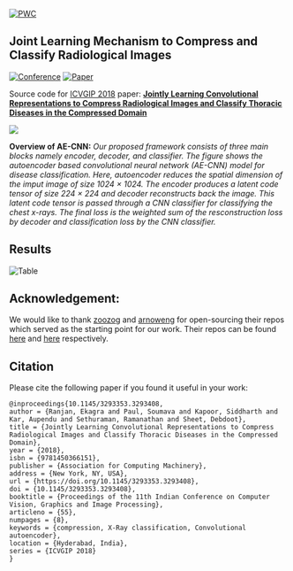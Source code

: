 [![PWC](https://img.shields.io/endpoint.svg?url=https://paperswithcode.com/badge/jointly-learning-convolutional/pneumonia-detection-on-chestx-ray14)](https://paperswithcode.com/sota/pneumonia-detection-on-chestx-ray14?p=jointly-learning-convolutional)

## Joint Learning Mechanism to Compress and Classify Radiological Images

[![Conference](http://img.shields.io/badge/ICVGIP-2018-4b44ce.svg)](https://cvit.iiit.ac.in/icvgip18/) [![Paper](http://img.shields.io/badge/paper-dl.acm.10.1145/3293353.3293408-B31B1B.svg)](https://dl.acm.org/doi/abs/10.1145/3293353.3293408)

Source code for [ICVGIP 2018](https://cvit.iiit.ac.in/icvgip18/) paper: [**Jointly Learning Convolutional Representations to Compress Radiological Images and Classify Thoracic Diseases in the Compressed Domain**](https://dl.acm.org/doi/abs/10.1145/3293353.3293408)



![](https://github.com/ekagra-ranjan/AE-CNN/blob/master/ae-cnn-final.png)


**Overview of AE-CNN:** *Our proposed framework consists of three main blocks namely encoder, decoder, and classifier. The figure shows the autoencoder based convolutional neural network (AE-CNN) model for disease classification. Here, autoencoder reduces the spatial dimension of the imput image of size 1024 × 1024. The encoder produces a latent code tensor of size 224 × 224 and decoder reconstructs back the image. This latent code tensor is passed through a CNN classifier for classifying the chest x-rays. The final loss is the weighted sum of the resconstruction loss by decoder and classification loss by the CNN classifier.*

## Results

![Table](https://github.com/ekagra-ranjan/AE-CNN/blob/master/AE-CNN-comparison-table.png)

## Acknowledgement: 
We would like to thank [zoozog](https://github.com/zoogzog/) and [arnoweng](https://github.com/arnoweng/) for open-sourcing their repos which served as the starting point for our work. Their repos can be found [here](https://github.com/zoogzog/chexnet) and [here](https://github.com/arnoweng/CheXNet) respectively. 

## Citation
Please cite the following paper if you found it useful in your work:
```
@inproceedings{10.1145/3293353.3293408,
author = {Ranjan, Ekagra and Paul, Soumava and Kapoor, Siddharth and Kar, Aupendu and Sethuraman, Ramanathan and Sheet, Debdoot},
title = {Jointly Learning Convolutional Representations to Compress Radiological Images and Classify Thoracic Diseases in the Compressed Domain},
year = {2018},
isbn = {9781450366151},
publisher = {Association for Computing Machinery},
address = {New York, NY, USA},
url = {https://doi.org/10.1145/3293353.3293408},
doi = {10.1145/3293353.3293408},
booktitle = {Proceedings of the 11th Indian Conference on Computer Vision, Graphics and Image Processing},
articleno = {55},
numpages = {8},
keywords = {compression, X-Ray classification, Convolutional autoencoder},
location = {Hyderabad, India},
series = {ICVGIP 2018}
}
```
